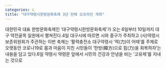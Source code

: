 ```yaml
---
categories: i
title: "대구약령시한방문화축제 3년 만에 오프라인 개최"
---
```

대한민국 대표 한방문화축제인 &lsquo;대구약령시한방문화축제&rsquo;가 오는 6일부터 10일까지 대구 약전골목 일원에서 펼쳐진다.4일 대구시에 따르면 시와 중구가 주최하고 (사)약령시보존위원회가 주관하는 이번 축제는 &lsquo;활력충전소 대구약령시 &lsquo;력(力)이 어때&rsquo;를 주제로 오랫동안 코로나19로 몸과 마음이 지친 시민들이 &lsquo;한방(韓方)으로 힘(力)을 회복하자&rsquo;는 내용을 담고 있다.6일 약령시 약령문 앞에서 시민의 건강과 안녕을 비는 &lsquo;고유제&rsquo;를 지내는 것으로